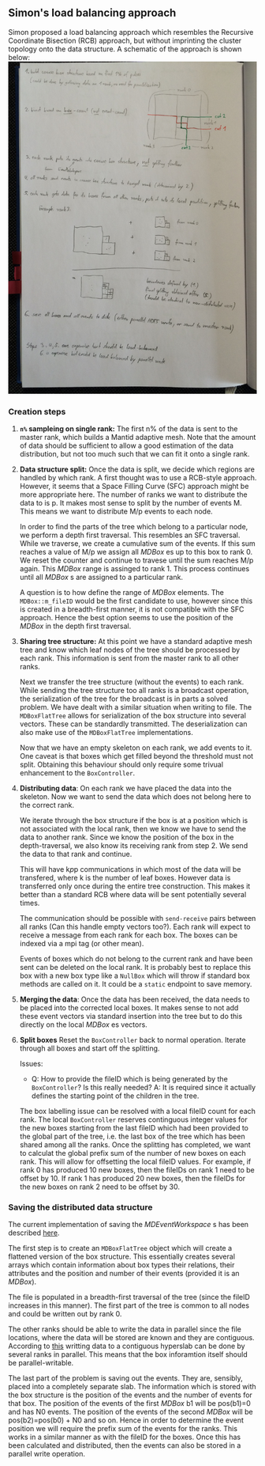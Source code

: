 ## Simon's load balancing approach

Simon proposed a load balancing approach which resembles the Recursive
Coordinate Bisection (RCB) approach, but without imprinting the cluster
topology onto the data structure. A schematic of the approach is shown below:
![Simon split](../requirements_and_discussions/simon_rcv.JPG)

### Creation steps

1. **`n%` sampleing on single rank:**
   The first n% of the data is sent to the master rank, which builds a
   Mantid adaptive mesh. Note that the amount of data should be sufficient
   to allow a good estimation of the data distribution, but not too much such
   that we can fit it onto a single rank.

2. **Data structure split:**
   Once the data is split, we decide which regions are handled by which rank.
   A first thought was to use a RCB-style approach. However, it seems that
   a Space Filling Curve (SFC) approach might be more appropriate here. The number
   of ranks we want to distribute the data to is p. It makes most sense to
   split by the number of events M. This means we want to distribute M/p events
   to each node.

   In order to find the parts of the tree which belong to a particular node, we
   perform a depth first traversal. This resembles an SFC traversal. While we
   traverse, we create a cumulative sum of the events. If this sum reaches a
   value of M/p we assign all *MDBox* es up to this box to rank 0. We reset the
   counter and continue to travese until the sum reaches M/p again. This
   *MDBox* range is assinged to rank 1. This process continues until all
   *MDBox* s are assigned to a particular rank.

   A question is to how define the range of *MDBox* elements. The `MDBox::m_fileID`
   would be the first candidate to use, however since this is created in a
   breadth-first manner, it is not compatible with the SFC approach. Hence the
   best option seems to use the position of the *MDBox* in the depth first
   traversal.

3. **Sharing tree structure:**
   At this point we have a standard adaptive mesh tree and know which leaf nodes
   of the tree should be processed by each rank. This information is sent from
   the master rank to all other ranks.

   Next we transfer the tree structure (without the events) to each rank. While
   sending the tree structure too all ranks is a broadcast operation, the
   serialization of the tree for the broadcast is in parts a solved problem.
   We have dealt with a similar situation when writing to file. The `MDBoxFlatTree`
   allows for serialization of the box structure into several vectors. These
   can be standardly transmitted. The deserialization can also make use of
   the `MDBoxFlatTree` implementations.

   Now that we have an empty skeleton on each rank, we add events to it. One
   caveat is that boxes which get filled beyond the threshold must not split.
   Obtaining this behaviour should only require some trivual enhancement to the `BoxController`.

4. **Distributing data**:
   On each rank we have placed the data into the skeleton. Now we want to
   send the data which does not belong here to the correct rank.

   We iterate through the box structure if the box is at a position which is
   not associated with the local rank, then we know we have to send the data
   to another rank. Since we know the position of the box in the depth-traversal, we also know its receiving rank from step 2. We
   send the data to that rank and continue.

   This will have k*p*p communications in which most of the data will be transfered, where k is the number of leaf boxes. However data is transferred only once during the entire tree construction. This makes it better than a standard RCB where data will be sent potentially several times.

   The communication should be possible with `send-receive` pairs between all ranks (Can this handle empty vectors too?). Each rank will expect to
   receive a message from each rank for each box. The boxes can be indexed
   via a mpi tag (or other mean).

   Events of boxes which do not belong to the current rank and have been sent can be deleted on the local rank. It is probably best to replace this box
   with a new box type like a `NullBox` which will throw if standard box methods are called on it. It could be a `static` endpoint to save memory.

5. **Merging the data**:
   Once the data has been received, the data needs to be placed into the corrected local boxes. It makes sense to not add these event vectors via
   standard insertion into the tree but to do this directly on the local *MDBox* es vectors.

6. **Split boxes**
   Reset the `BoxController` back to normal operation. Iterate through all boxes and start off the splitting.

   Issues:
    * Q: How to provide the fileID which is being generated by the  `BoxController`? Is this really needed?
      A: It is required since it actually defines the starting point of the
         children in the tree.

    The box labelling issue can be resolved with a local fileID count for each
    rank. The local `BoxController` reserves continguous integer values for
    the new boxes starting from the last fileID which had been provided to the
    global part of the tree, i.e. the last box of the tree which has been
    shared among all the ranks. Once the splitting has completed, we want to
    calculat the global prefix sum of the number of new boxes on each rank. This will allow for offsetting the local fileID values. For example, if rank 0 has produced 10 new boxes, then the fileIDs on rank 1 need to be
    offset by 10. If rank 1 has produced 20 new boxes, then the fileIDs for
    the new boxes on rank 2 need to be offset by 30.  

### Saving the distributed data structure

The current implementation of saving the *MDEventWorkspace* s has been described [here](../algorithm_categorization/load_and_save.md).

The first step is to create an `MDBoxFlatTree` object which will create a
flattened version of the box structure. This essentially creates several
arrays which contain information about box types their relations, their attributes and the position and number of their events (provided it is an *MDBox*).

The file is populated in a breadth-first traversal of the tree (since the
fileID increases in this manner). The first part of the tree is common to all
nodes and could be written out by rank 0.

The other ranks should be able to write the data in parallel since the file locations, where the data will be stored are known and they are contiguous. According to [this]() writting data to a contiguous hyperslab can be done by
several ranks in parallel. This means that the box inforamtion itself should be parallel-writable.

The last part of the problem is saving out the events. They are, sensibly, placed into a completely separate slab. The information which is stored with the box structure is the position of the events and the number of events for that box. The position of the events of the first *MDBox* b1 will be pos(b1)=0  and has N0 events. The position of the events of the second *MDBox* will be pos(b2)=pos(b0) + N0 and so on. Hence in order to determine the event position we will require the prefix sum of the events for the ranks. This works in a similar manner as with the fileID for the boxes. Once this has been calculated and distributed, then the events can also be stored in a parallel write operation.
